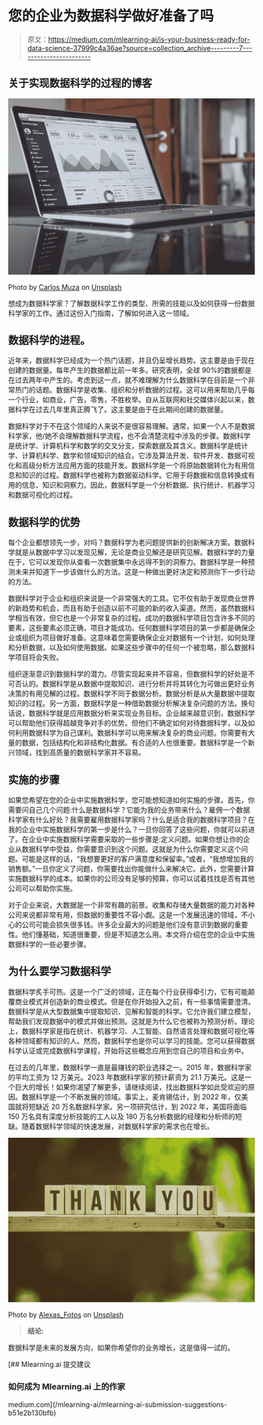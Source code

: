 # 您的企业为数据科学做好准备了吗

> 原文：<https://medium.com/mlearning-ai/is-your-business-ready-for-data-science-37999c4a36ae?source=collection_archive---------7----------------------->

## 关于实现数据科学的过程的博客

![](img/1417671842e77afe4ccc867f2bae2e54.png)

Photo by [Carlos Muza](https://unsplash.com/es/@kmuza?utm_source=medium&utm_medium=referral) on [Unsplash](https://unsplash.com?utm_source=medium&utm_medium=referral)

想成为数据科学家？了解数据科学工作的类型、所需的技能以及如何获得一份数据科学家的工作。通过这份入门指南，了解如何进入这一领域。

## 数据科学的进程。

近年来，数据科学已经成为一个热门话题，并且仍呈增长趋势。这主要是由于现在创建的数据量。每年产生的数据都比前一年多。研究表明，全球 90%的数据都是在过去两年中产生的。考虑到这一点，就不难理解为什么数据科学在目前是一个非常热门的话题。数据科学是收集、组织和分析数据的过程。这可以用来帮助几乎每一个行业，如商业，广告，零售，不胜枚举。自从互联网和社交媒体兴起以来，数据科学在过去几年里真正腾飞了。这主要是由于在此期间创建的数据量。

数据科学对于不在这个领域的人来说不是很容易理解。通常，如果一个人不是数据科学家，他/她不会理解数据科学流程，也不会清楚流程中涉及的步骤。数据科学是统计学、计算机科学和数学的交叉分支，探索数据及其含义。数据科学是统计学、计算机科学、数学和领域知识的结合。它涉及算法开发、软件开发、数据可视化和高级分析方法应用方面的技能开发。数据科学是一个将原始数据转化为有用信息和知识的过程。数据科学也被称为数据驱动科学。它用于将数据和信息转换成有用的信息、知识和洞察力。因此，数据科学是一个分析数据、执行统计、机器学习和数据可视化的过程。

## 数据科学的优势

每个企业都想领先一步，对吗？数据科学为老问题提供新的创新解决方案。数据科学就是从数据中学习以发现见解，无论是商业见解还是研究见解。数据科学的力量在于，它可以发现你从查看一次数据集中永远得不到的洞察力。数据科学是一种预测未来并知道下一步该做什么的方法。这是一种做出更好决定和预测你下一步行动的方法。

数据科学对于企业和组织来说是一个非常强大的工具。它不仅有助于发现商业世界的新趋势和机会，而且有助于创造以前不可能的新的收入渠道。然而，虽然数据科学相当有效，但它也是一个非常复杂的过程。成功的数据科学项目包含许多不同的要素，这些要素必须正确，项目才能成功。任何数据科学项目的第一步都是确保企业或组织为项目做好准备。这意味着您需要确保企业对数据有一个计划，如何处理和分析数据，以及如何使用数据。如果这些步骤中的任何一个被忽略，那么数据科学项目将会失败。

组织逐渐意识到数据科学的潜力。尽管实现起来并不容易，但数据科学的好处是不可否认的。数据科学是从数据中提取知识、进行分析并将其转化为可做出更好业务决策的有用见解的过程。数据科学不同于数据分析。数据分析是从大量数据中提取知识的过程。另一方面，数据科学是一种借助数据分析解决复杂问题的方法。换句话说，数据科学就是应用数据分析来实现业务目标。企业越来越意识到，数据科学可以帮助他们获得超越竞争对手的优势。但他们不确定如何对待数据科学，以及如何利用数据科学为自己谋利。数据科学可以用来解决复杂的商业问题。你需要有大量的数据，包括结构化和非结构化数据。有合适的人也很重要。数据科学是一个新兴领域，找到高质量的数据科学家并不容易。

## 实施的步骤

如果您希望在您的企业中实施数据科学，您可能想知道如何实施的步骤。首先，你需要问自己几个问题:什么是数据科学？它能为我的业务带来什么？雇佣一个数据科学家有什么好处？我需要雇用数据科学家吗？什么是适合我的数据科学项目？在我的企业中实施数据科学的第一步是什么？一旦你回答了这些问题，你就可以前进了。在企业中实施数据科学需要采取的一些步骤是:定义问题。如果你想让你的企业从数据科学中受益，你需要意识到这个问题。这就是为什么你需要定义这个问题。可能是这样的话，“我想要更好的客户满意度和保留率。”或者，“我想增加我的销售额。”一旦你定义了问题，你需要找出你能做什么来解决它。此外，您需要计算实施数据科学的成本。如果你的公司没有足够的预算，你可以试着找找是否有其他公司可以帮助你实施。

对于企业来说，大数据是一个非常有趣的前景。收集和存储大量数据的能力对各种公司来说都非常有用，但数据的重要性不容小觑。这是一个发展迅速的领域，不小心的公司可能会损失很多钱。许多企业最大的问题是他们没有意识到数据的重要性。他们懂基础，知道很重要，但是不知道怎么用。本文将介绍在您的企业中实施数据科学的一些必要步骤。

## 为什么要学习数据科学

数据科学炙手可热。这是一个广泛的领域，正在每个行业获得牵引力，它有可能颠覆商业模式并创造新的商业模式。但是在你开始投入之前，有一些事情需要澄清。数据科学是从大型数据集中提取知识、见解和智能的科学。它允许我们建立模型，帮助我们发现数据中的模式并做出预测。这就是为什么它也被称为预测分析。理论上，数据科学家是指在统计、机器学习、人工智能、自然语言处理和数据可视化等各种领域都有知识的人。然而，数据科学也是你可以学习的技能。您可以获得数据科学认证或完成数据科学课程，开始将这些概念应用到您自己的项目和业务中。

在过去的几年里，数据科学一直是最赚钱的职业选择之一。2015 年，数据科学家的平均工资为 12 万美元。2023 年数据科学家的预计薪资为 21.1 万美元。这是一个巨大的增长！如果你渴望了解更多，请继续阅读，找出数据科学如此受欢迎的原因。数据科学是一个不断发展的领域。事实上，麦肯锡估计，到 2022 年，仅美国就将短缺近 20 万名数据科学家。另一项研究估计，到 2022 年，美国将面临 150 万名具有深度分析技能的工人以及 180 万名分析数据的经理和分析师的短缺。随着数据科学领域的快速发展，对数据科学家的需求也在增长。

![](img/6bf9e7c467b385a2b4ea3648358008bd.png)

Photo by [Alexas_Fotos](https://unsplash.com/@alexas_fotos?utm_source=medium&utm_medium=referral) on [Unsplash](https://unsplash.com?utm_source=medium&utm_medium=referral)

> **结论:**

数据科学是未来的发展方向，如果你希望你的业务增长，这是值得一试的。

[](/mlearning-ai/mlearning-ai-submission-suggestions-b51e2b130bfb) [## Mlearning.ai 提交建议

### 如何成为 Mlearning.ai 上的作家

medium.com](/mlearning-ai/mlearning-ai-submission-suggestions-b51e2b130bfb)